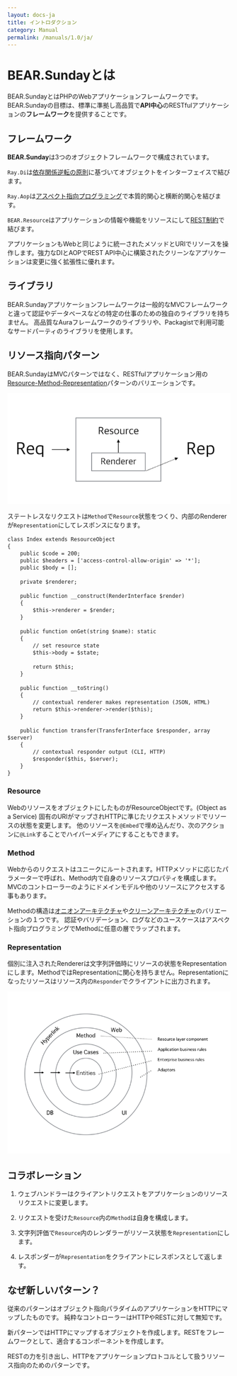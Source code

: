 ```yaml
---
layout: docs-ja
title: イントロダクション
category: Manual
permalink: /manuals/1.0/ja/
---
```

# BEAR.Sundayとは

BEAR.SundayとはPHPのWebアプリケーションフレームワークです。
BEAR.Sundayの目標は、標準に準拠し高品質で**API中心**のRESTfulアプリケーションの**フレームワーク**を提供することです。

## フレームワーク

**BEAR.Sunday**は3つのオブジェクトフレームワークで構成されています。

`Ray.Di`は[依存関係逆転の原則](http://en.wikipedia.org/wiki/Dependency_inversion_principle)に基づいてオブジェクトをインターフェイスで結びます。

`Ray.Aop`は[アスペクト指向プログラミング](http://en.wikipedia.org/wiki/Aspect-oriented_programming)で本質的関心と横断的関心を結びます。

`BEAR.Resource`はアプリケーションの情報や機能をリソースにして[REST制約](https://en.wikipedia.org/wiki/Representational_state_transfer)で結びます。

アプリケーションもWebと同じように統一されたメソッドとURIでリソースを操作します。強力なDIとAOPでREST API中心に構築されたクリーンなアプリケーションは変更に強く拡張性に優れます。


## ライブラリ

BEAR.Sundayアプリケーションフレームワークは一般的なMVCフレームワークと違って認証やデータベースなどの特定の仕事のための独自のライブラリを持ちません。
高品質なAuraフレームワークのライブラリや、Packagistで利用可能なサードパーティのライブラリを使用します。

## リソース指向パターン

BEAR.SundayはMVCパターンではなく、RESTfulアプリケーション用の[Resource-Method-Representation](http://www.peej.co.uk/articles/rmr-architecture.html)パターンのバリエーションです。

![4R](/images/screen/4r.png)

ステートレスなリクエストは`Method`で`Resource`状態をつくり、内部のRendererが`Representation`にしてレスポンスになります。

```php?start_inline
class Index extends ResourceObject
{
    public $code = 200;
    public $headers = ['access-control-allow-origin' => '*'];
    public $body = [];

    private $renderer;

    public function __construct(RenderInterface $render)
    {
        $this->renderer = $render;
    }

    public function onGet(string $name): static
    {
        // set resource state
        $this->body = $state;

        return $this;
    }

    public function __toString()
    {
        // contextual renderer makes representation (JSON, HTML)
        return $this->renderer->render($this);
    }

    public function transfer(TransferInterface $responder, array $server)
    {
        // contextual responder output (CLI, HTTP)
        $responder($this, $server);
    }
}
```

### Resource

WebのリソースをオブジェクトにしたものがResourceObjectです。(Object as a Service)
固有のURIがマップされHTTPに準じたリクエストメソッドでリソースの状態を変更します。
他のリソースを`@Embed`で埋め込んだり、次のアクションに`@Link`することでハイパーメディアにすることもできます。

### Method

Webからのリクエストはユニークにルートされます。HTTPメソッドに応じたパラメーターで呼ばれ、Method内で自身のリソースプロパティを構成します。
MVCのコントローラーのようにドメインモデルや他のリソースにアクセスする事もあります。

Methodの構造は[オニオンアーキテクチャ](http://www.infoq.com/jp/news/2014/11/ddd-onion-architecture)や[クリーンアーキテクチャ](http://blog.8thlight.com/uncle-bob/2012/08/13/the-clean-architecture.html)のバリエーションの１つです。
認証やバリデーション、ログなどのユースケースはアスペクト指向プログラミングでMethodに任意の層でラップされます。

### Representation

個別に注入されたRendererは文字列評価時にリソースの状態をRepresentationにします。MethodではRepresentationに関心を持ちません。Representationになったリソースはリソース内の`Responder`でクライアントに出力されます。

![Clean Method](/images/screen/clean-method.png)

## コラボレーション

 1. ウェブハンドラーはクライアントリクエストをアプリケーションのリソースリクエストに変更します。

 1. リクエストを受けた`Resource`内の`Method`は自身を構成します。

 1. 文字列評価で`Resource`内のレンダラーがリソース状態を`Representation`にします。

 1. レスポンダーが`Representation`をクライアントにレスポンスとして返します。


## なぜ新しいパターン？

従来のパターンはオブジェクト指向パラダイムのアプリケーションをHTTPにマップしたものです。
純粋なコントローラーはHTTPやRESTに対して無知です。

新パターンではHTTPにマップするオブジェクトを作成します。RESTをフレームワークとして、適合するコンポーネントを作成します。

RESTの力を引き出し、HTTPをアプリケーションプロトコルとして扱うリソース指向のためのパターンです。

